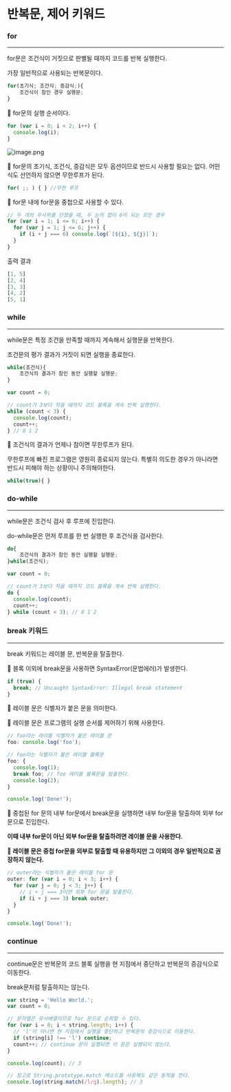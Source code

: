# 반복문, 제어 키워드

### for

---

for문은 조건식이 거짓으로 판별될 때까지 코드를 반복 실행한다.

가장 일반적으로 사용되는 반복문이다.

```jsx
for(초기식; 조건식; 증감식;){
	조건식이 참인 경우 실행문;
}
```

🔸 for문의 실행 순서이다.

```jsx
for (var i = 0; i < 2; i++) {
  console.log(i);
}
```

![image.png](%E1%84%87%E1%85%A1%E1%86%AB%E1%84%87%E1%85%A9%E1%86%A8%E1%84%86%E1%85%AE%E1%86%AB,%20%E1%84%8C%E1%85%A6%E1%84%8B%E1%85%A5%20%E1%84%8F%E1%85%B5%E1%84%8B%E1%85%AF%E1%84%83%E1%85%B3%2022854d5c9b5680d083fcead12b51d7b2/image.png)

🔸 for문의 초기식, 조건식, 증감식은 모두 옵션이므로 반드시 사용할 필요는 없다. 어떤 식도 선언하지 않으면 무한루프가 된다.

```jsx
for( ;; ) { } //무한 루프
```

🔸 for문 내에 for문을 중첩으로 사용할 수 있다.

```jsx
// 두 개의 주사위를 던졌을 때, 두 눈의 합이 6이 되는 모든 경우
for (var i = 1; i <= 6; i++) {
  for (var j = 1; j <= 6; j++) {
    if (i + j === 6) console.log(`[${i}, ${j}]`);
  }
}
```

출력 결과

```jsx
[1, 5]
[2, 4]
[3, 3]
[4, 2]
[5, 1]
```

### while

---

while문은 특정 조건을 만족할 때까지 계속해서 실행문을 반복한다.

조건문의 평가 결과가 거짓이 되면 실행을 종료한다.

```jsx
while(조건식){
	조건식의 결과가 참인 동안 실행할 실행문;
}
```

```jsx
var count = 0;

// count가 3보다 작을 때까지 코드 블록을 계속 반복 실행한다.
while (count < 3) {
  console.log(count);
  count++;
} // 0 1 2
```

🔸 조건식의 결과가 언제나 참이면 무한루프가 된다.

무한루프에 빠진 프로그램은 영원히 종료되지 않는다. 특별히 의도한 경우가 아니라면 반드시 피해야 하는 상황이니 주의해야한다.

```jsx
while(true){ }
```

### do-while

---

while문은 조건식 검사 후 루프에 진입한다.

do-while문은 먼저 루프를 한 번 실행한 후 조건식을 검사한다.

```jsx
do{
	조건식의 결과가 참인 동안 실행할 실행문;
}while(조건식);
```

```jsx
var count = 0;

// count가 3보다 작을 때까지 코드 블록을 계속 반복 실행한다.
do {
  console.log(count);
  count++;
} while (count < 3); // 0 1 2
```

### break 키워드

---

break 키워드는 레이블 문, 반복문을 탈출한다.

🔸 블록 이외에 break문을 사용하면 SyntaxError(문법에러)가 발생한다.

```jsx
if (true) {
  break; // Uncaught SyntaxError: Illegal break statement
}
```

🔸 레이블 문은 식별자가 붙은 문을 의미한다.

🔸 레이블 문은 프로그램의 실행 순서를 제어하기 위해 사용한다.

```jsx
// foo라는 레이블 식별자가 붙은 레이블 문
foo: console.log('foo');

// foo라는 식별자가 붙은 레이블 블록문
foo: {
  console.log(1);
  break foo; // foo 레이블 블록문을 탈출한다.
  console.log(2);
}

console.log('Done!');
```

🔸 중첩된 for 문의 내부 for문에서 break문을 실행하면 내부 for문을 탈출하여 외부 for문으로 진입한다.

**이때 내부 for문이 아닌 외부 for문을 탈출하려면 레이블 문을 사용한다.**

**🔸 레이블 문은 중첩 for문을 외부로 탈출할 때 유용하지만 그 이외의 경우 일반적으로 권장하지 않는다.**

```jsx
// outer라는 식별자가 붙은 레이블 for 문
outer: for (var i = 0; i < 3; i++) {
  for (var j = 0; j < 3; j++) {
    // i + j === 3이면 외부 for 문을 탈출한다.
    if (i + j === 3) break outer;
  }
}

console.log('Done!');
```

### continue

---

continue문은 반복문의 코드 블록 실행을 현 지점에서 중단하고 반복문의 증감식으로 이동한다.

break문처럼 탈출하지는 않는다.

```jsx
var string = 'Hello World.';
var count = 0;

// 문자열은 유사배열이므로 for 문으로 순회할 수 있다.
for (var i = 0; i < string.length; i++) {
  // 'l'이 아니면 현 지점에서 실행을 중단하고 반복문의 증감식으로 이동한다.
  if (string[i] !== 'l') continue;
  count++; // continue 문이 실행되면 이 문은 실행되지 않는다.
}

console.log(count); // 3

// 참고로 String.prototype.match 메소드를 사용해도 같은 동작을 한다.
console.log(string.match(/l/g).length); // 3
```